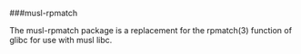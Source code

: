 ###musl-rpmatch

The musl-rpmatch package is a replacement for the rpmatch(3)
function of glibc for use with musl libc.
